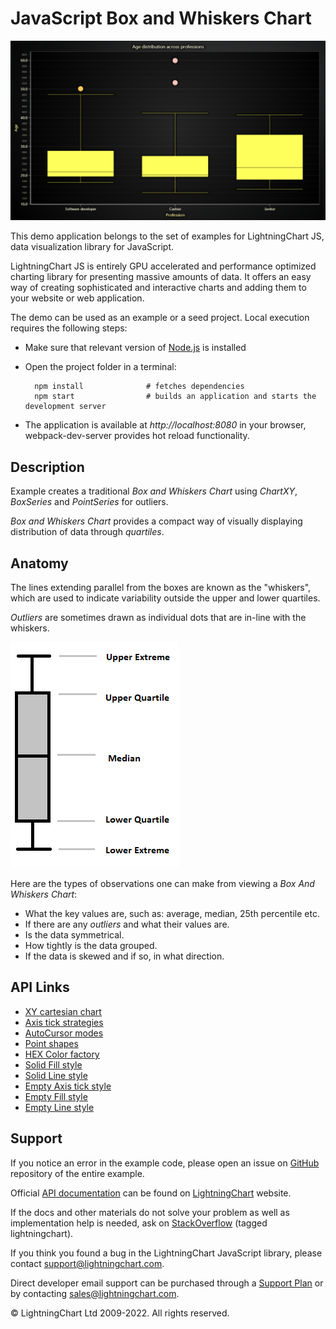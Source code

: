 # JavaScript Box and Whiskers Chart

![JavaScript Box and Whiskers Chart](boxPlot-darkGold.png)

This demo application belongs to the set of examples for LightningChart JS, data visualization library for JavaScript.

LightningChart JS is entirely GPU accelerated and performance optimized charting library for presenting massive amounts of data. It offers an easy way of creating sophisticated and interactive charts and adding them to your website or web application.

The demo can be used as an example or a seed project. Local execution requires the following steps:

-   Make sure that relevant version of [Node.js](https://nodejs.org/en/download/) is installed
-   Open the project folder in a terminal:

          npm install              # fetches dependencies
          npm start                # builds an application and starts the development server

-   The application is available at _http://localhost:8080_ in your browser, webpack-dev-server provides hot reload functionality.


## Description

Example creates a traditional _Box and Whiskers Chart_ using _ChartXY_, _BoxSeries_ and _PointSeries_ for outliers.

_Box and Whiskers Chart_ provides a compact way of visually displaying distribution of data through _quartiles_.

## Anatomy

The lines extending parallel from the boxes are known as the "whiskers", which are used to indicate variability outside the upper and lower quartiles.

_Outliers_ are sometimes drawn as individual dots that are in-line with the whiskers.

[//]: # 'IMPORTANT: The assets will not show before README.md is built - relative path is different!'

![](./assets/boxFigure.png)

Here are the types of observations one can make from viewing a _Box And Whiskers Chart_:

-   What the key values are, such as: average, median, 25th percentile etc.
-   If there are any _outliers_ and what their values are.
-   Is the data symmetrical.
-   How tightly is the data grouped.
-   If the data is skewed and if so, in what direction.


## API Links

* [XY cartesian chart]
* [Axis tick strategies]
* [AutoCursor modes]
* [Point shapes]
* [HEX Color factory]
* [Solid Fill style]
* [Solid Line style]
* [Empty Axis tick style]
* [Empty Fill style]
* [Empty Line style]


## Support

If you notice an error in the example code, please open an issue on [GitHub][0] repository of the entire example.

Official [API documentation][1] can be found on [LightningChart][2] website.

If the docs and other materials do not solve your problem as well as implementation help is needed, ask on [StackOverflow][3] (tagged lightningchart).

If you think you found a bug in the LightningChart JavaScript library, please contact support@lightningchart.com.

Direct developer email support can be purchased through a [Support Plan][4] or by contacting sales@lightningchart.com.

[0]: https://github.com/Arction/
[1]: https://lightningchart.com/lightningchart-js-api-documentation/
[2]: https://lightningchart.com
[3]: https://stackoverflow.com/questions/tagged/lightningchart
[4]: https://lightningchart.com/support-services/

© LightningChart Ltd 2009-2022. All rights reserved.


[XY cartesian chart]: https://lightningchart.com/lightningchart-js-api-documentation/v4.0.0/classes/ChartXY.html
[Axis tick strategies]: https://lightningchart.com/lightningchart-js-api-documentation/v4.0.0/variables/AxisTickStrategies.html
[AutoCursor modes]: https://lightningchart.com/lightningchart-js-api-documentation/v4.0.0/enums/AutoCursorModes.html
[Point shapes]: https://lightningchart.com/lightningchart-js-api-documentation/v4.0.0/enums/PointShape.html
[HEX Color factory]: https://lightningchart.com/lightningchart-js-api-documentation/v4.0.0/functions/ColorHEX.html
[Solid Fill style]: https://lightningchart.com/lightningchart-js-api-documentation/v4.0.0/classes/SolidFill.html
[Solid Line style]: https://lightningchart.com/lightningchart-js-api-documentation/v4.0.0/classes/SolidLine.html
[Empty Axis tick style]: https://lightningchart.com/lightningchart-js-api-documentation/v4.0.0/variables/emptyTick.html
[Empty Fill style]: https://lightningchart.com/lightningchart-js-api-documentation/v4.0.0/variables/emptyFill-1.html
[Empty Line style]: https://lightningchart.com/lightningchart-js-api-documentation/v4.0.0/variables/emptyLine.html

